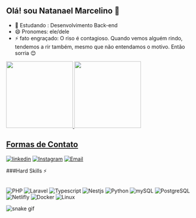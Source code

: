 
## Olá! sou Natanael Marcelino 🐘
- 🌱 Estudando : Desenvolvimento Back-end
- 😄 Pronomes: ele/dele
- ⚡ fato engraçado: O riso é contagioso. Quando vemos alguém rindo, tendemos a rir também, mesmo que não entendamos o motivo.
     Então sorria 😊

<div>
<a href="https://github.com/NatanBack77">
<img height="180em" src="https://github-readme-stats.vercel.app/api?username=NatanBack77&show_icons=true&bg_color=0D1117&border_radius=4.5&border_color=30363D&title_color=267cf7&text_color=FFFFFF&icon_color=F78166&theme=transparent">
<img height="180em" src="https://github-readme-stats.vercel.app/api/top-langs/?username=NatanBack77&layout=compact&show_icons=true&bg_color=0D1117&border_radius=4.5&border_color=30363D&title_color=267cf7&text_color=FFFFFF&theme=transparent">
</div>

</div>


<h2>Formas de Contato</h2>
  
[![linkedin](https://img.shields.io/badge/LinkedIn-0077B5?style=for-the-badge&logo=linkedin&logoColor=white)](https://www.linkedin.com/in/natanael-marcelino-78487b291/)
[![Instagram](https://img.shields.io/badge/Instagram-E4405F?style=for-the-badge&logo=instagram&logoColor=white)]()
[![Email](https://img.shields.io/badge/Gmail-D14836?style=for-the-badge&logo=gmail&logoColor=white)](natan.devback@gmail.com)
  
###Hard Skills ⚡️
<div style="display: inline_block"><br/>
<image aligh="center" alt="PHP" src="https://img.shields.io/badge/PHP-777BB4?style=for-the-badge&logo=php&logoColor=white"/>
<image aligh="center" alt="Laravel" src="https://img.shields.io/badge/Laravel-FF2D20?style=for-the-badge&logo=laravel&logoColor=white"/> 
<image aligh="center" alt="Typescript" src="https://img.shields.io/badge/typescript-%23007ACC.svg?style=for-the-badge&logo=typescript&logoColor=white"/>
<image aaligh="center"alt="Nestjs"src="https://img.shields.io/badge/nestjs-%23E0234E.svg?style=for-the-badge&logo=nestjs&logoColor=white"/>
<image aligh="center" alt="Python" src="https://img.shields.io/badge/Python-14354C?style=for-the-badge&logo=python&logoColor=white"/>
<image aligh="center" alt="mySQL" src="https://img.shields.io/badge/MySQL-00000F?style=for-the-badge&logo=mysql&logoColor=white"/>
<image aligh="center" alt="PostgreSQL" src="https://img.shields.io/badge/PostgreSQL-316192?style=for-the-badge&logo=postgresql&logoColor=white"/>
<image aligh="center" alt="Netlifly" src="https://img.shields.io/badge/Netlify-00C7B7?style=for-the-badge&logo=netlify&logoColor=white"/>
<image aligh="center" alt="Docker" src="https://img.shields.io/badge/docker-%230db7ed.svg?style=for-the-badge&logo=docker&logoColor=white"/>
<image aligh="center" alt="Linux" src="https://img.shields.io/badge/Linux-FCC624?style=for-the-badge&logo=linux&logoColor=black"/> 

![snake gif](https://github.com/NatanBack77/NatanBack77/blob/output/github-contribution-grid-snake.svg)

